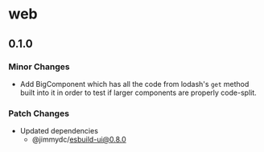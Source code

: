 # web

## 0.1.0

### Minor Changes

- Add BigComponent which has all the code from lodash's `get` method built into it in order to test if larger components are properly code-split.

### Patch Changes

- Updated dependencies
  - @jimmydc/esbuild-ui@0.8.0
